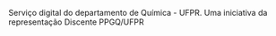 Serviço digital do departamento de Química - UFPR. Uma iniciativa da representação Discente PPGQ/UFPR
